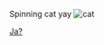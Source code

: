 Spinning cat yay
![cat](https://media.tenor.com/0EDznml5BDAAAAAj/cat-spinning.gif)

[Ja?](owo.html)
